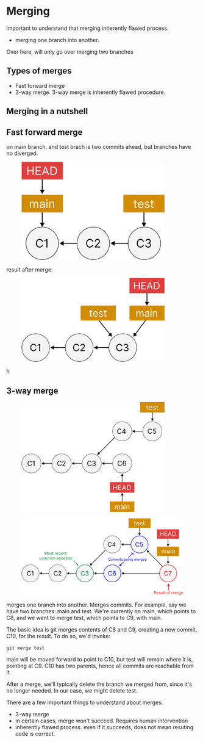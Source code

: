 # Merging

important to understand that merging inherently flawed process.



* merging one branch into another.&#x20;

Over here, will only go over merging two branches

## Types of merges

* Fast forward merge
* 3-way merge. 3-way merge is inherently flawed procedure.&#x20;



## Merging in a nutshell

## Fast forward merge

on main branch, and test brach is two commits ahead, but branches have no diverged.&#x20;

<figure><img src="../../.gitbook/assets/Group 234 (1).png" alt="" width="375"><figcaption></figcaption></figure>







result after merge:

<figure><img src="../../.gitbook/assets/Group 235.png" alt="" width="375"><figcaption></figcaption></figure>



h

## 3-way merge

<figure><img src="../../.gitbook/assets/Group 236.png" alt="" width="375"><figcaption></figcaption></figure>



<figure><img src="../../.gitbook/assets/Group 242 (1) (1).png" alt="" width="563"><figcaption></figcaption></figure>

merges one branch into another. Merges commits. For example, say we have two branches: main and test. We're currently on main, which points to C8, and we went to merge test, which points to C9, with main.

The basic idea is git merges contents of C8 and C9, creating a new commit, C10, for the result.  To do so, we'd invoke:

```
git merge test
```

main will be moved forward to point to C10, but test will remain where it is, pointing at C9. C10 has two parents, hence all commits are reachable from it.&#x20;

After a merge, we'll typically delete the branch we merged from, since it's no longer needed. In our case, we might delete test.&#x20;

There are a few important things to understand about merges:

* 3-way merge
* in certain cases, merge won't succeed. Requires human intervention
* inherently flawed process. even if it succeeds, does not mean resuting code is correct.&#x20;

